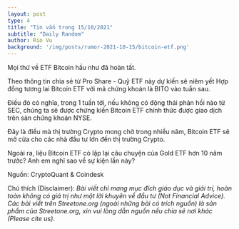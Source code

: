```yaml
---
layout: post
type: 4
title: "Tin vắn trong 15/10/2021"
subtitle: "Daily Random"
author: Rio Vu
background: '/img/posts/rumor-2021-10-15/bitcoin-etf.png'
---
```


Mọi thứ về ETF Bitcoin hầu như đã hoàn tất.

Theo thông tin chia sẻ từ Pro Share - Quỹ ETF này dự kiến sẽ niêm yết Hợp đồng tương lai Bitcoin ETF với mã chứng khoán là BITO vào tuần sau.

Điều đó có nghĩa, trong 1 tuần tới, nếu không có động thái phản hồi nào từ SEC, chúng ta sẽ được chứng kiến Bitcoin ETF chính thức được giao dịch trên sàn chứng khoán NYSE.

Đây là điều mà thị trường Crypto mong chờ trong nhiều năm, Bitcoin ETF sẽ mở cửa cho các nhà đầu tư lớn đến thị trường Crypto.

Ngoài ra, liệu Bitcoin ETF có lặp lại câu chuyện của Gold ETF hơn 10 năm trước? Anh em nghĩ sao về sự kiện lần này?

Nguồn: CryptoQuant & Coindesk

Chú thích (Disclaimer):
*Bài viết chỉ mang mục đích giáo dục và giải trí, hoàn toàn không có giá trị như một lời khuyên về đầu tư (Not Financial Advice).*
*Các bài viết trên Streetone.org (ngoài những bài có trích nguồn) là sản phẩm của Streetone.org, xin vui lòng dẫn nguồn nếu chia sẻ nơi khác (Please cite us).*